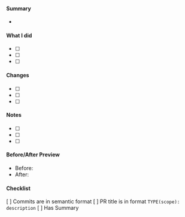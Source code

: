 #### Summary

-

#### What I did

- [ ]
- [ ]
- [ ]

#### Changes

- [ ]
- [ ]
- [ ]

#### Notes

- [ ]
- [ ]
- [ ]

#### Before/After Preview

- Before:
- After:

#### Checklist

[ ] Commits are in semantic format
[ ] PR title is in format `TYPE(scope): description`
[ ] Has Summary
